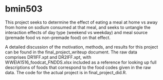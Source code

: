 # bmin503

This project seeks to determine the effect of eating a meal at home vs away from home on sodium consumed at that meal, and seeks to untangle the interaction effects of day type (weekend vs weekday) and meal source (premade food vs non-premade food) on that effect.

A detailed discussion of the motivation, methods, and results for this project can be found in the final_project_writeup document. The raw data comprises DR1IFF.xpt and DR2IFF.xpt, with WWEIA1516_foodcat_FNDDS.xlsx included as a reference for looking up full descriptions of foods that correspond to the food codes given in the raw data. The code for the actual project is in final_project_did.R.
